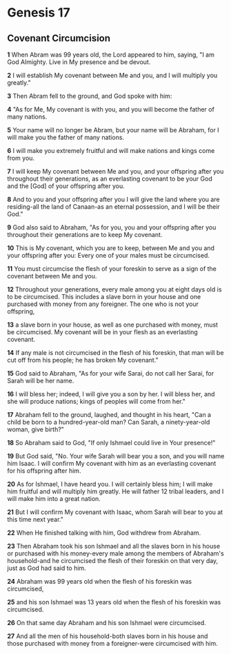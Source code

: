 # Genesis 17
 
## Covenant Circumcision

**1**  When Abram was 99 years old, the Lord appeared to him, saying, "I am God Almighty. Live in My presence and be devout.

**2**  I will establish My covenant between Me and you, and I will multiply you greatly."

**3**  Then Abram fell to the ground, and God spoke with him:

**4**  "As for Me, My covenant is with you, and you will become the father of many nations.

**5**  Your name will no longer be Abram, but your name will be Abraham, for I will make you the father of many nations.

**6**  I will make you extremely fruitful and will make nations and kings come from you.

**7**  I will keep My covenant between Me and you, and your offspring after you throughout their generations, as an everlasting covenant to be your God and the [God] of your offspring after you.

**8**  And to you and your offspring after you I will give the land where you are residing-all the land of Canaan-as an eternal possession, and I will be their God."

**9**  God also said to Abraham, "As for you, you and your offspring after you throughout their generations are to keep My covenant.

**10** This is My covenant, which you are to keep, between Me and you and your offspring after you: Every one of your males must be circumcised.

**11** You must circumcise the flesh of your foreskin to serve as a sign of the covenant between Me and you.

**12** Throughout your generations, every male among you at eight days old is to be circumcised. This includes a slave born in your house and one purchased with money from any foreigner. The one who is not your offspring,

**13** a slave born in your house, as well as one purchased with money, must be circumcised. My covenant will be in your flesh as an everlasting covenant.

**14** If any male is not circumcised in the flesh of his foreskin, that man will be cut off from his people; he has broken My covenant."

**15** God said to Abraham, "As for your wife Sarai, do not call her Sarai, for Sarah will be her name.

**16** I will bless her; indeed, I will give you a son by her. I will bless her, and she will produce nations; kings of peoples will come from her."

**17** Abraham fell to the ground, laughed, and thought in his heart, "Can a child be born to a hundred-year-old man? Can Sarah, a ninety-year-old woman, give birth?"

**18** So Abraham said to God, "If only Ishmael could live in Your presence!"

**19** But God said, "No. Your wife Sarah will bear you a son, and you will name him Isaac. I will confirm My covenant with him as an everlasting covenant for his offspring after him.

**20** As for Ishmael, I have heard you. I will certainly bless him; I will make him fruitful and will multiply him greatly. He will father 
12 tribal leaders, and I will make him into a great nation.

**21** But I will confirm My covenant with Isaac, whom Sarah will bear to you at this time next year."

**22** When He finished talking with him, God withdrew from Abraham.

**23** Then Abraham took his son Ishmael and all the slaves born in his house or purchased with his money-every male among the members of Abraham's household-and he circumcised the flesh of their foreskin on that very day, just as God had said to him.

**24** Abraham was 99 years old when the flesh of his foreskin was circumcised,

**25** and his son Ishmael was 13 years old when the flesh of his foreskin was circumcised.

**26** On that same day Abraham and his son Ishmael were circumcised.

**27** And all the men of his household-both slaves born in his house and those purchased with money from a foreigner-were circumcised with him.
